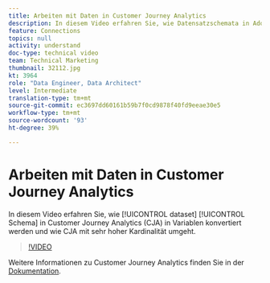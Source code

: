 ```yaml
---
title: Arbeiten mit Daten in Customer Journey Analytics
description: In diesem Video erfahren Sie, wie Datensatzschemata in Adobe Customer Journey Analytics (CJA) in Variablen übersetzt werden und wie CJA mit sehr hoher Kardinalität umgeht.
feature: Connections
topics: null
activity: understand
doc-type: technical video
team: Technical Marketing
thumbnail: 32112.jpg
kt: 3964
role: "Data Engineer, Data Architect"
level: Intermediate
translation-type: tm+mt
source-git-commit: ec3697dd60161b59b7f0cd9878f40fd9eeae30e5
workflow-type: tm+mt
source-wordcount: '93'
ht-degree: 39%

---
```



# Arbeiten mit Daten in Customer Journey Analytics

In diesem Video erfahren Sie, wie [!UICONTROL dataset] [!UICONTROL Schema] in Customer Journey Analytics (CJA) in Variablen konvertiert werden und wie CJA mit sehr hoher Kardinalität umgeht.

>[!VIDEO](https://video.tv.adobe.com/v/32112/?quality=12)

Weitere Informationen zu Customer Journey Analytics finden Sie in der [Dokumentation](https://docs.adobe.com/content/help/de-DE/analytics-platform/using/cja-landing.html).
